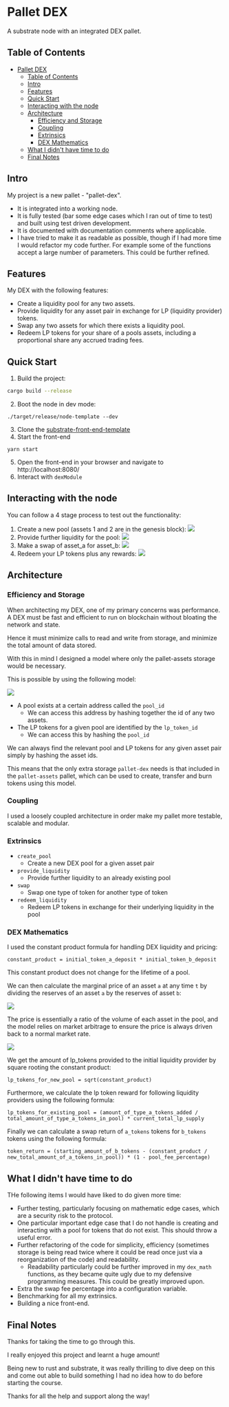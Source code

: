 # Pallet DEX

A substrate node with an integrated DEX pallet.

## Table of Contents

- [Pallet DEX](#pallet-dex)
  - [Table of Contents](#table-of-contents)
  - [Intro](#intro)
  - [Features](#features)
  - [Quick Start](#quick-start)
  - [Interacting with the node](#interacting-with-the-node)
  - [Architecture](#architecture)
    - [Efficiency and Storage](#efficiency-and-storage)
    - [Coupling](#coupling)
    - [Extrinsics](#extrinsics)
    - [DEX Mathematics](#dex-mathematics)
  - [What I didn't have time to do](#what-i-didnt-have-time-to-do)
  - [Final Notes](#final-notes)

## Intro

My project is a new pallet - "pallet-dex".

- It is integrated into a working node.
- It is fully tested (bar some edge cases which I ran out of time to test) and built using test driven development.
- It is documented with documentation comments where applicable.
- I have tried to make it as readable as possible, though if I had more time I would refactor my code further. For example some of the functions accept a large number of parameters. This could be further refined.

## Features

My DEX with the following features:
- Create a liquidity pool for any two assets.
- Provide liquidity for any asset pair in exchange for LP (liquidity provider) tokens.
- Swap any two assets for which there exists a liquidity pool.
- Redeem LP tokens for your share of a pools assets, including a proportional share any accrued trading fees.

## Quick Start

1. Build the project:
```bash
cargo build --release
```
2. Boot the node in dev mode:
```
./target/release/node-template --dev
```
3. Clone the [substrate-front-end-template](https://github.com/substrate-developer-hub/substrate-front-end-template)
4. Start the front-end
```
yarn start
```
5. Open the front-end in your browser and navigate to http://localhost:8080/
6. Interact with `dexModule`


## Interacting with the node
You can follow a 4 stage process to test out the functionality:
1. Create a new pool (assets 1 and 2 are in the genesis block):
![](2022-08-03-12-01-40.png)
2. Provide further liquidity for the pool:
![](2022-08-03-12-02-07.png)
3. Make a swap of asset_a for asset_b:
![](2022-08-03-12-02-40.png)
4. Redeem your LP tokens plus any rewards:
![](2022-08-03-12-03-13.png)

## Architecture

### Efficiency and Storage

When architecting my DEX, one of my primary concerns was performance. A DEX must be fast and efficient to run on blockchain without bloating the network and state.

Hence it must minimize calls to read and write from storage, and minimize the total amount of data stored.

With this in mind I designed a model where only the pallet-assets storage would be necessary.

This is possible by using the following model:

![](2022-08-03-11-17-19.png)

- A pool exists at a certain address called the `pool_id`
  - We can access this address by hashing together the id of any two assets.
- The LP tokens for a given pool are identified by the `lp_token_id`
  - We can access this by hashing the `pool_id`

We can always find the relevant pool and LP tokens for any given asset pair simply by hashing the asset ids.

This means that the only extra storage `pallet-dex` needs is that included in the `pallet-assets` pallet, which can be used to create, transfer and burn tokens using this model.

### Coupling

I used a loosely coupled architecture in order make my pallet more testable, scalable and modular.

### Extrinsics

- `create_pool`
  - Create a new DEX pool for a given asset pair
- `provide_liquidity`
  - Provide further liquidity to an already existing pool
- `swap`
  - Swap one type of token for another type of token
- `redeem_liquidity`
  - Redeem LP tokens in exchange for their underlying liquidity in the pool

### DEX Mathematics

I used the constant product formula for handling DEX liquidity and pricing:

```
constant_product = initial_token_a_deposit * initial_token_b_deposit 
```

This constant product does not change for the lifetime of a pool.

We can then calculate the marginal price of an asset `a` at any time `t` by dividing the reserves of an asset `a` by the reserves of asset `b`:

![](2022-08-03-12-21-38.png)

The price is essentially a ratio of the volume of each asset in the pool, and the model relies on market arbitrage to ensure the price is always driven back to a normal market rate.

![](2022-08-03-11-35-37.png)

We get the amount of lp_tokens provided to the initial liquidity provider by square rooting the constant product:

```
lp_tokens_for_new_pool = sqrt(constant_product)
```

Furthermore, we calculate the lp token reward for following liquidity providers using the following formula:

```
lp_tokens_for_existing_pool = (amount_of_type_a_tokens_added / total_amount_of_type_a_tokens_in_pool) * current_total_lp_supply
```

Finally we can calculate a swap return of `a_tokens` tokens for `b_tokens` tokens using the following formula:

```
token_return = (starting_amount_of_b_tokens - (constant_product / new_total_amount_of_a_tokens_in_pool)) * (1 - pool_fee_percentage)
```


## What I didn't have time to do

THe following items I would have liked to do given more time:
- Further testing, particularly focusing on mathematic edge cases, which are a security risk to the protocol.
- One particular important edge case that I do not handle is creating and interacting with a pool for tokens that do not exist. This should throw a useful error.
- Further refactoring of the code for simplicity, efficiency (sometimes storage is being read twice where it could be read once just via a reorganization of the code) and readability.
  - Readability particularly could be further improved in my `dex_math` functions, as they became quite ugly due to my defensive programming measures. This could be greatly improved upon.
- Extra the swap fee percentage into a configuration variable.
- Benchmarking for all my extrinsics.
- Building a nice front-end.

## Final Notes

Thanks for taking the time to go through this.

I really enjoyed this project and learnt a huge amount!

Being new to rust and substrate, it was really thrilling to dive deep on this and come out able to build something I had no idea how to do before starting the course.

Thanks for all the help and support along the way!



